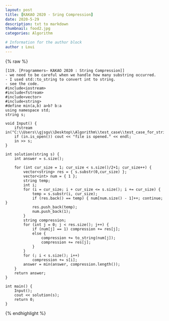 ```yaml
---
layout: post
title: [KAKAO 2020 - Sring Compression]
date: 2020-5-29
description: txt to markdown
thumbnail: food2.jpg
categories: Algorithm

# Information for the author block
author : Loui
---
```


{% raw %}

	﻿[119. [Programmers– KAKAO 2020 : String Compression]]
	- we need to be careful when we handle how many substring occurred.
	- I used std::to_string to convert int to string.
	- see the code.
	#include<iostream>
	#include<fstream>
	#include<vector>
	#include<string>
	#define min(a,b) a>b? b:a
	using namespace std;
	string s;
	
	void Input() {
		ifstream in("C:\\Users\\gjsgu\\Desktop\\Algorithm\\test_case\\test_case_for_string_compression.txt");
		if (in.is_open()) cout << "file is opened." << endl;
		in >> s;
	}
	
	int solution(string s) {
		int answer = s.size();
		
		for (int cur_size = 1; cur_size < s.size()/2+1; cur_size++) {
			vector<string> res = { s.substr(0,cur_size) };
			vector<int> num = { 1 };
			string temp;
			int i;
			for (i = cur_size; i + cur_size <= s.size(); i += cur_size) {
				temp = s.substr(i, cur_size);
				if (res.back() == temp) { num[num.size() - 1]++; continue; }
				res.push_back(temp);
				num.push_back(1);
			}
			string compression;
			for (int j = 0; j < res.size(); j++) {
				if (num[j] == 1) compression += res[j];
				else {
					compression += to_string(num[j]);
					compression += res[j];
				}
			}
			for (; i < s.size(); i++)
				compression += s[i];
			answer = min(answer, compression.length());
		}
		return answer;
	}
	
	int main() {
		Input();
		cout << solution(s);
		return 0;
	}
	
{% endhighlight %}
